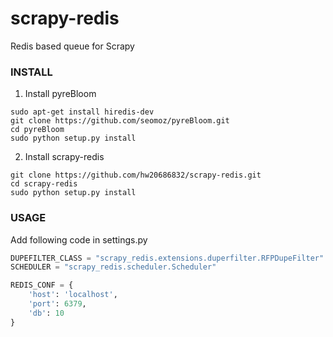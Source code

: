 # scrapy-redis
Redis based queue for Scrapy 

### INSTALL
1. Install pyreBloom
```shell
sudo apt-get install hiredis-dev
git clone https://github.com/seomoz/pyreBloom.git
cd pyreBloom
sudo python setup.py install
```
2. Install scrapy-redis
```shell
git clone https://github.com/hw20686832/scrapy-redis.git
cd scrapy-redis
sudo python setup.py install
```

### USAGE
  Add following code in settings.py
  ```python
  DUPEFILTER_CLASS = "scrapy_redis.extensions.duperfilter.RFPDupeFilter"
  SCHEDULER = "scrapy_redis.scheduler.Scheduler"

  REDIS_CONF = {
      'host': 'localhost',
      'port': 6379,
      'db': 10
  }
  ```

